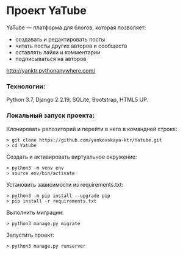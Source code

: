 # Проект YaTube

YaTube — платформа для блогов, которая позволяет:

- создавать и редактировать посты
- читать посты других авторов и сообществ
- оставлять лайки и комментарии
- подписываться на авторов

http://yanktr.pythonanywhere.com/

### Технологии:

Python 3.7, Django 2.2.19, SQLite, Bootstrap, HTML5 UP.

### Локальный запуск проекта:

Клонировать репозиторий и перейти в него в командной строке:

```
> git clone https://github.com/yankovskaya-ktr/Yatube.git
> cd Yatube
```

Cоздать и активировать виртуальное окружение:

```
> python3 -m venv env
> source env/bin/activate
```

Установить зависимости из requirements.txt:

```
> python3 -m pip install --upgrade pip
> pip install -r requirements.txt
```

Выполнить миграции:

```
> python3 manage.py migrate
```

Запустить проект:

```
> python3 manage.py runserver
```
